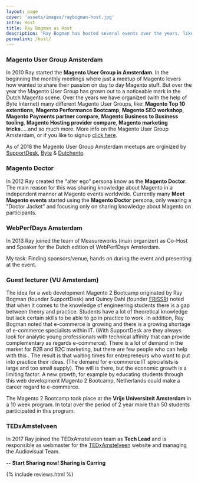 ```yaml
---
layout: page
cover: 'assets/images/raybogman-host.jpg'
intro: Host
title: Ray Bogman as Host
description: 'Ray Bogman has hosted several events over the years, like: Magento User Group Amsterdam, Magento Doctor, WebPerfDays Amsterdam, Guest lecturer (VU Amsterdam),TEDxAmstelveen.'
permalink: /host/
---
```


### Magento User Group Amsterdam
In 2010 Ray started the **Magento User Group in Amsterdam**. In the beginning the monthly meetings where just a meetup of Magento lovers how wanted to share their passion on day to day Magento stuff. But over the year the Magento User Group has grown out to a noticeable mark in the Dutch Magento scene. Over the years we have organized (with the help of Byte Internet) many different Magento User Groups, like: **Magento Top 10 extentions**, **Magento Performance Bootcamp**, **Magento SEO workshop**, **Magento Payments partner compare**, **Magento Business to Business tooling**, **Magento Hosting provider compare**, **Magento marketing tricks**.....and so much more. More info on the Magento User Group Amsterdam, or if you like to signup [click here](https://www.meetup.com/Magento-User-Group-Amsterdam).

As of 2018 the Magento User Group Amsterdam meetups are orginized by [SupportDesk](https://www.supportdesk.nu/), [Byte](https://www.byte.nl/) & [Dutchento](https://www.dutchento.org/).  

### Magento Doctor
In 2012 Ray created the "alter ego" persona know as the **Magento Doctor**. The main reason for this was sharing knowledge about Magento in a independent manner at Magento events worldwide. Currently many **Meet Magento events** started using the **Magento Doctor** persona, only wearing a "Doctor Jacket" and focusing only on sharing knowledge about Magento on participants.

### WebPerfDays Amsterdam
In 2013 Ray joined the team of Measureworks (main organizer) as Co-Host and Speaker for the Dutch edition of WebPerfDays Amsterdam.

My task: Finding sponsors/venue, hands on during the event and presenting at the event.

### Guest lecturer (VU Amsterdam)
The idea for a web development Magento 2 Bootcamp originated by Ray Bogman (founder SupportDesk) and Quincy Dahl (founder [FRISSR](http://frissr.com/)) noted that when it comes to the knowledge of engineering students there is a gap between theory and practice. Students have a lot of theoretical knowledge but lack certain skills to be able to go in practice to work. In addition, Ray Bogman noted that e-commerce is growing and there is a growing shortage of e-commerce specialists within IT. (With SupportDesk are they always look for analytic young professionals with technical affinity that can provide complementary as regards e-commerce). There is a lot of demand in the market for B2B and B2C marketing, but there are few people who can help with this . The result is that waiting times for entrepreneurs who want to put into practice their ideas. (The demand for e-commerce IT specialists is large and too small supply). The will is there, but the economic growth is a limiting factor. A new growth, for example by educating students through this web development Magento 2 Bootcamp, Netherlands could make a career regard to e-commerce.

The Magento 2 Bootcamp took place at the **Vrije Universiteit Amsterdam** in a 10 week program. In total over the period of 2 year more than 50 students participated in this program.

### TEDxAmstelveen
In 2017 Ray joined the TEDxAmstelveen team as **Tech Lead** and is responsible as webmaster for the [TEDxAmstelveen](https://tedxamstelveen.com/) website and managing the Audiovisual Team.  



**-- Start Sharing now! Sharing is Carring**

{% include reviews.html %}
